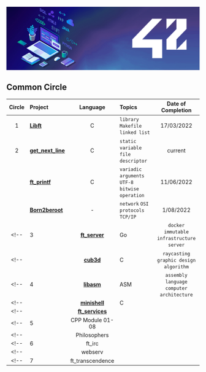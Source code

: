 <p><img src="./header/header_ecole42.png" alt="42 Logo.png"></p>

## Common Circle

| Circle | Project                                | Language | Topics                                           | Date of Completion |
| :----: | :------------------------------------- | :------: | :----------------------------------------------- | :----------------: |
|   1    | [**Libft**](./Libft)                   |    C     | `library` `Makefile` `linked list`               |   17/03/2022    |
|   2    | [**get_next_line**](./get_next_line) |    C     | `static variable` `file descriptor`              |   current    |
|        | [**ft_printf**](./ft_printf)         |    C     | `variadic arguments` `UTF-8` `bitwise operation` |   11/06/2022   |
|        | [**Born2beroot**](./Born2beroot)             |    -     | `network` `OSI protocols` `TCP/IP`               |  1/08/2022    |
<!--|   3    | [**ft_server**](./3_ft_server)         |    Go    | `docker` `immutable infrastructure` `server`     |   2020. 08. 23.    |-->
<!--|        | [**cub3d**](./3_cub3d)                 |    C     | `raycasting` `graphic design` `algorithm`        |   2020. 11. 10.    |-->
<!--|   4    | [**libasm**](./4_libasm)               |   ASM    | `assembly language` `computer architecture`      |   2020. 12. 22.    |-->
<!--|        | [**minishell**](./4_minishell)         |    C     |                                                  |       closed       |-->
<!--|        | [**ft_services**](./4_ft_services)     |          |                                                  |       closed       |-->
<!--|   5    | CPP Module 01-08                       |          |                                                  |       closed       |-->
<!--|        | Philosophers                           |          |                                                  |       closed       |-->
<!--|   6    | ft_irc                                 |          |                                                  |       closed       |-->
<!--|        | webserv                                |          |                                                  |       closed       |-->
<!--|   7    | ft_transcendence                       |          |                                                  |       closed       |-->
